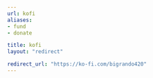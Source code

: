 ```yaml
---
url: kofi
aliases: 
- fund
- donate

title: kofi
layout: "redirect"

redirect_url: "https://ko-fi.com/bigrando420"
---
```


